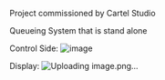 Project commissioned by Cartel Studio

Queueing System that is stand alone

Control Side:
![image](https://github.com/pewepskei/queueSystem/assets/122865481/9a5c695f-4fc5-483b-89a6-7edccfa319db)

Display:
![Uploading image.png…]()

